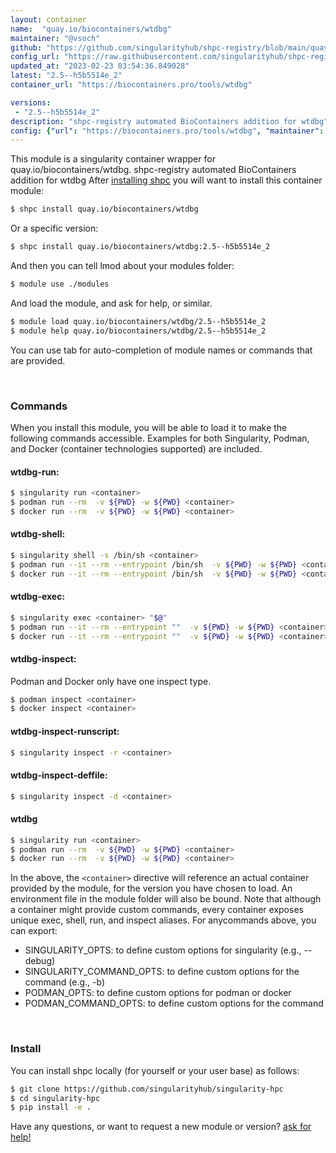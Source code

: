 ```yaml
---
layout: container
name:  "quay.io/biocontainers/wtdbg"
maintainer: "@vsoch"
github: "https://github.com/singularityhub/shpc-registry/blob/main/quay.io/biocontainers/wtdbg/container.yaml"
config_url: "https://raw.githubusercontent.com/singularityhub/shpc-registry/main/quay.io/biocontainers/wtdbg/container.yaml"
updated_at: "2023-02-23 03:54:36.849028"
latest: "2.5--h5b5514e_2"
container_url: "https://biocontainers.pro/tools/wtdbg"

versions:
 - "2.5--h5b5514e_2"
description: "shpc-registry automated BioContainers addition for wtdbg"
config: {"url": "https://biocontainers.pro/tools/wtdbg", "maintainer": "@vsoch", "description": "shpc-registry automated BioContainers addition for wtdbg", "latest": {"2.5--h5b5514e_2": "sha256:463392406f8c4a36e48b2d23b158014778301ceb754ec5c5b6c0ba3fabc67038"}, "tags": {"2.5--h5b5514e_2": "sha256:463392406f8c4a36e48b2d23b158014778301ceb754ec5c5b6c0ba3fabc67038"}, "docker": "quay.io/biocontainers/wtdbg"}
---
```


This module is a singularity container wrapper for quay.io/biocontainers/wtdbg.
shpc-registry automated BioContainers addition for wtdbg
After [installing shpc](#install) you will want to install this container module:


```bash
$ shpc install quay.io/biocontainers/wtdbg
```

Or a specific version:

```bash
$ shpc install quay.io/biocontainers/wtdbg:2.5--h5b5514e_2
```

And then you can tell lmod about your modules folder:

```bash
$ module use ./modules
```

And load the module, and ask for help, or similar.

```bash
$ module load quay.io/biocontainers/wtdbg/2.5--h5b5514e_2
$ module help quay.io/biocontainers/wtdbg/2.5--h5b5514e_2
```

You can use tab for auto-completion of module names or commands that are provided.

<br>

### Commands

When you install this module, you will be able to load it to make the following commands accessible.
Examples for both Singularity, Podman, and Docker (container technologies supported) are included.

#### wtdbg-run:

```bash
$ singularity run <container>
$ podman run --rm  -v ${PWD} -w ${PWD} <container>
$ docker run --rm  -v ${PWD} -w ${PWD} <container>
```

#### wtdbg-shell:

```bash
$ singularity shell -s /bin/sh <container>
$ podman run --it --rm --entrypoint /bin/sh  -v ${PWD} -w ${PWD} <container>
$ docker run --it --rm --entrypoint /bin/sh  -v ${PWD} -w ${PWD} <container>
```

#### wtdbg-exec:

```bash
$ singularity exec <container> "$@"
$ podman run --it --rm --entrypoint ""  -v ${PWD} -w ${PWD} <container> "$@"
$ docker run --it --rm --entrypoint ""  -v ${PWD} -w ${PWD} <container> "$@"
```

#### wtdbg-inspect:

Podman and Docker only have one inspect type.

```bash
$ podman inspect <container>
$ docker inspect <container>
```

#### wtdbg-inspect-runscript:

```bash
$ singularity inspect -r <container>
```

#### wtdbg-inspect-deffile:

```bash
$ singularity inspect -d <container>
```



#### wtdbg

```bash
$ singularity run <container>
$ podman run --rm  -v ${PWD} -w ${PWD} <container>
$ docker run --rm  -v ${PWD} -w ${PWD} <container>
```


In the above, the `<container>` directive will reference an actual container provided
by the module, for the version you have chosen to load. An environment file in the
module folder will also be bound. Note that although a container
might provide custom commands, every container exposes unique exec, shell, run, and
inspect aliases. For anycommands above, you can export:

 - SINGULARITY_OPTS: to define custom options for singularity (e.g., --debug)
 - SINGULARITY_COMMAND_OPTS: to define custom options for the command (e.g., -b)
 - PODMAN_OPTS: to define custom options for podman or docker
 - PODMAN_COMMAND_OPTS: to define custom options for the command

<br>

### Install

You can install shpc locally (for yourself or your user base) as follows:

```bash
$ git clone https://github.com/singularityhub/singularity-hpc
$ cd singularity-hpc
$ pip install -e .
```

Have any questions, or want to request a new module or version? [ask for help!](https://github.com/singularityhub/singularity-hpc/issues)